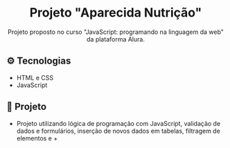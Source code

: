 <h1 align="center">Projeto "Aparecida Nutrição"</h1>

<p align="center">Projeto proposto no curso "JavaScript: programando na linguagem da web" da plataforma Alura.</p>

## ⚙️ Tecnologias 

- HTML e CSS
- JavaScript

## 📃 Projeto

- Projeto utilizando lógica de programação com JavaScript, validação de dados e formulários, inserção de novos dados em tabelas, filtragem de elementos e +

